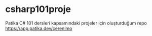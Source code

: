 # csharp101proje
Patika C# 101 dersleri kapsamındaki projeler için oluşturduğum repo
https://app.patika.dev/cerenimo

